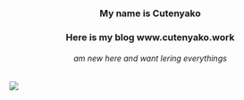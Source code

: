 <!-- <img align="center" src="https://https://github-readme-stats.vercel.app/api?username=nyakochanNeee&hide=hide=contribs" />
 -->
<h3 align="center"> My name is Cutenyako
<h3 align="center"> Here is my blog www.cutenyako.work </h3>
<h6 align="center"> am new here and want lering everythings </h6>
<img align="center" src="https://cutefox.site/image/1.png">
<!--
**nyakochanNeee/nyakochanNeee** is a ✨ _special_ ✨ repository because its `README.md` (this file) appears on your GitHub profile.

Here are some ideas to get you started:

- 🔭 I’m currently working on ...
- 🌱 I’m currently learning ...
- 👯 I’m looking to collaborate on ...
- 🤔 I’m looking for help with ...
- 💬 Ask me about ...
- 📫 How to reach me: ...
- 😄 Pronouns: ...
- ⚡ Fun fact: ...
-->
